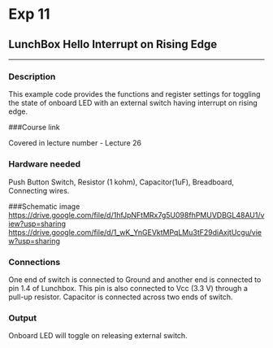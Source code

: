 # Exp 11

## LunchBox Hello Interrupt on Rising Edge

___

### Description

This example code provides the functions and register settings for toggling the state of onboard LED with an external switch having interrupt on rising edge.

###Course link

Covered in lecture number - Lecture 26

### Hardware needed

Push Button Switch, Resistor (1 kohm), Capacitor(1uF), Breadboard, Connecting wires.

###Schematic image
https://drive.google.com/file/d/1hfJpNFtMRx7g5U098fhPMUVDBGL48AU1/view?usp=sharing
https://drive.google.com/file/d/1_wK_YnGEVktMPqLMu3tF29diAxjtUcgu/view?usp=sharing

### Connections

One end of switch is connected to Ground and another end is connected to pin 1.4 of Lunchbox. This pin is also connected to Vcc (3.3 V) through a pull-up resistor. Capacitor is connected across two ends of switch.


### Output

Onboard LED will toggle on releasing external switch.